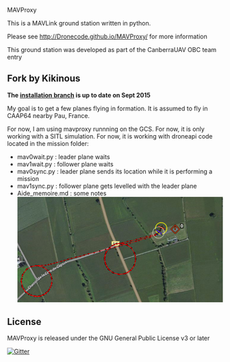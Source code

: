 MAVProxy

This is a MAVLink ground station written in python. 

Please see http://Dronecode.github.io/MAVProxy/ for more information

This ground station was developed as part of the CanberraUAV OBC team
entry

Fork by Kikinous
----------------
**The [installation branch](https://github.com/Kikinous/MAVProxy/tree/installation) is up to date on Sept 2015**

My goal is to get a few planes flying in formation.
It is assumed to fly in CAAP64 nearby Pau, France.

For now, I am using mavproxy runnning on the GCS.
For now, it is only working with a SITL simulation.
For now, it is working with droneapi code located in the mission folder:
- mav0wait.py : leader plane waits
- mav1wait.py : follower plane waits
- mav0sync.py : leader plane sends its location while it is performing a mission
- mav1sync.py : follower plane gets levelled with the leader plane
- Aide_memoire.md : some notes
![alt tag](https://raw.githubusercontent.com/Kikinous/MAVProxy/installation/missions/formation.png)


License
-------

MAVProxy is released under the GNU General Public License v3 or later

[![Gitter](https://badges.gitter.im/Join%20Chat.svg)](https://gitter.im/Dronecode/MAVProxy?utm_source=badge&utm_medium=badge&utm_campaign=pr-badge&utm_content=badge)
